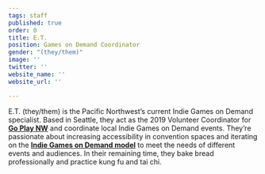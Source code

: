 ```yaml
---
tags: staff
published: true
order: 0
title: E.T.
position: Games on Demand Coordinator
gender: "(they/them)"
image: ''
twitter: ''
website_name: ''
website_url: ''

---
```

E.T. (they/them) is the Pacific Northwest’s current Indie Games on Demand specialist. Based in Seattle, they act as the 2019 Volunteer Coordinator for [**Go Play NW**](http://www.goplaynw.org/) and coordinate local Indie Games on Demand events. They’re passionate about increasing accessibility in convention spaces and iterating on the [**Indie Games on Demand model**](http://www.indiegamesondemand.org/about/) to meet the needs of different events and audiences. In their remaining time, they bake bread professionally and practice kung fu and tai chi.
